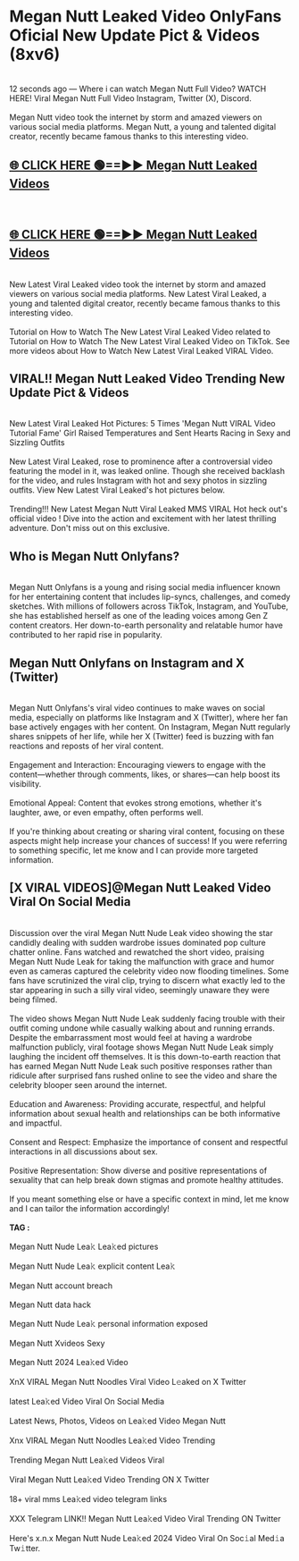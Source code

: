 # Megan Nutt Leaked Video OnlyFans Oficial New Update Pict & Videos (8xv6)
<br>
12 seconds ago — Where i can watch Megan Nutt Full Video? WATCH HERE! Viral Megan Nutt Full Video Instagram, Twitter (X), Discord.
<br><br>
Megan Nutt video took the internet by storm and amazed viewers on various social media platforms. Megan Nutt, a young and talented digital creator, recently became famous thanks to this interesting video.
<br>
<h2><a href="https://play.trustnlinepharmacy.us?title=Megan_Nutt">🌐 CLICK HERE 🟢==►► Megan Nutt Leaked Videos</a></h2>
<br>
<h2><a href="https://play.trustnlinepharmacy.us?title=Megan_Nutt">🌐 CLICK HERE 🟢==►► Megan Nutt Leaked Videos</a></h2>
<br>
New Latest Viral Leaked video took the internet by storm and amazed viewers on various social media platforms. New Latest Viral Leaked, a young and talented digital creator, recently became famous thanks to this interesting video.
<br><br>
Tutorial on How to Watch The New Latest Viral Leaked Video related to Tutorial on How to Watch The New Latest Viral Leaked Video on TikTok. See more videos about How to Watch New Latest Viral Leaked VIRAL Video.
<br>
<h2>VIRAL!! Megan Nutt Leaked Video Trending New Update Pict & Videos</h2>
<br>
New Latest Viral Leaked Hot Pictures: 5 Times 'Megan Nutt VIRAL Video Tutorial Fame' Girl Raised Temperatures and Sent Hearts Racing in Sexy and Sizzling Outfits
<br><br>
New Latest Viral Leaked, rose to prominence after a controversial video featuring the model in it, was leaked online. Though she received backlash for the video, and rules Instagram with hot and sexy photos in sizzling outfits. View New Latest Viral Leaked's hot pictures below.
<br><br>
Trending!!! New Latest Megan Nutt Viral Leaked MMS VIRAL Hot heck out's official video ! Dive into the action and excitement with her latest thrilling adventure. Don't miss out on this exclusive.
<br>
<h2>Who is Megan Nutt Onlyfans?</h2>
<br>
Megan Nutt Onlyfans is a young and rising social media influencer known for her entertaining content that includes lip-syncs, challenges, and comedy sketches. With millions of followers across TikTok, Instagram, and YouTube, she has established herself as one of the leading voices among Gen Z content creators. Her down-to-earth personality and relatable humor have contributed to her rapid rise in popularity.
<br>
<h2>Megan Nutt Onlyfans on Instagram and X (Twitter)</h2>
<br>
Megan Nutt Onlyfans's viral video continues to make waves on social media, especially on platforms like Instagram and X (Twitter), where her fan base actively engages with her content. On Instagram, Megan Nutt regularly shares snippets of her life, while her X (Twitter) feed is buzzing with fan reactions and reposts of her viral content.
<br><br>
Engagement and Interaction: Encouraging viewers to engage with the content—whether through comments, likes, or shares—can help boost its visibility.
<br><br>
Emotional Appeal: Content that evokes strong emotions, whether it's laughter, awe, or even empathy, often performs well.
<br><br>
If you're thinking about creating or sharing viral content, focusing on these aspects might help increase your chances of success! If you were referring to something specific, let me know and I can provide more targeted information.
<br>
<h2>[X VIRAL VIDEOS]@Megan Nutt Leaked Video Viral On Social Media</h2>
<br>
Discussion over the viral Megan Nutt Nude Leak video showing the star candidly dealing with sudden wardrobe issues dominated pop culture chatter online. Fans watched and rewatched the short video, praising Megan Nutt Nude Leak for taking the malfunction with grace and humor even as cameras captured the celebrity video now flooding timelines. Some fans have scrutinized the viral clip, trying to discern what exactly led to the star appearing in such a silly viral video, seemingly unaware they were being filmed.
<br><br>
The video shows Megan Nutt Nude Leak suddenly facing trouble with their outfit coming undone while casually walking about and running errands. Despite the embarrassment most would feel at having a wardrobe malfunction publicly, viral footage shows Megan Nutt Nude Leak simply laughing the incident off themselves. It is this down-to-earth reaction that has earned Megan Nutt Nude Leak such positive responses rather than ridicule after surprised fans rushed online to see the video and share the celebrity blooper seen around the internet.
<br><br>
Education and Awareness: Providing accurate, respectful, and helpful information about sexual health and relationships can be both informative and impactful.
<br><br>
Consent and Respect: Emphasize the importance of consent and respectful interactions in all discussions about sex.
<br><br>
Positive Representation: Show diverse and positive representations of sexuality that can help break down stigmas and promote healthy attitudes.
<br><br>
If you meant something else or have a specific context in mind, let me know and I can tailor the information accordingly!
<br><br>
<strong>TAG :</strong>
<br><br>
Megan Nutt Nude Lea𝚔 Lea𝚔ed pictures
<br><br>
Megan Nutt Nude Lea𝚔 explicit content Lea𝚔
<br><br>
Megan Nutt account breach
<br><br>
Megan Nutt data hack
<br><br>
Megan Nutt Nude Lea𝚔 personal information exposed
<br><br>
Megan Nutt Xvideos Sexy
<br><br>
Megan Nutt 2024 Lea𝚔ed Video
<br><br>
XnX VIRAL Megan Nutt Noodles Viral Video L𝚎aked on X Twitter
<br><br>
latest Lea𝚔ed Video Viral On Social Media
<br><br>
Latest News, Photos, Videos on Lea𝚔ed Video Megan Nutt
<br><br>
Xnx VIRAL Megan Nutt Noodles Lea𝚔ed Video Trending
<br><br>
Trending Megan Nutt Lea𝚔ed Videos Viral
<br><br>
Viral Megan Nutt Lea𝚔ed Video Trending ON X Twitter
<br><br>
18+ viral mms Lea𝚔ed video telegram links
<br><br>
XXX Telegram LINK!! Megan Nutt Lea𝚔ed Video Viral Trending ON Twitter
<br><br>
Here's x.n.x Megan Nutt Nude Lea𝚔ed 2024 Video Viral On Soc𝚒al Med𝚒a Tw𝚒tter.